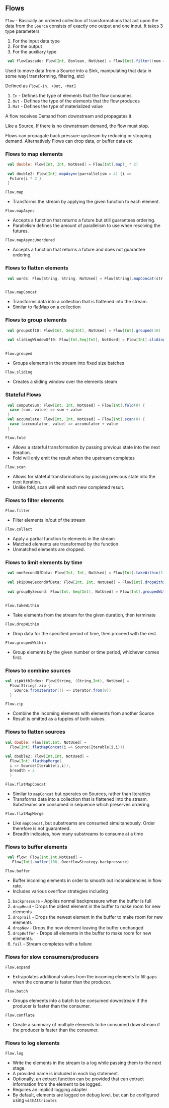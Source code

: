 ## Flows

                                                                                             
```Flow``` - Basically an ordered collection of transformations that act upon the data from the ```Source``` consists of exactly one 
output and one input. It takes 3 type parameters 

1. For the input data type 
2. For the output
3. For the auxiliary type

```scala
 val flowCascade: Flow[Int, Boolean, NotUsed] = Flow[Int].filter((num => num > 2)).map((num) => num % 2 == 0)
```

Used to move data from a Source into a Sink, manipulating that data in some way( transforming, filtering, etc)

Defined as ```Flow[-In, +Out, +Mat]```
1. ```In``` - Defines the type of elements that the flow consumes. 
2. ```Out``` - Defines the type of the elements that the flow produces
3. ```Mat``` - Defines the type of materialized value

A flow receives Demand from downstream and propagates it. 

Like a Source, If there is no downstream demand, the flow must stop. 

Flows can propagate back pressure upstream by reducing or stopping demand. Alternatively Flows can drop data, or buffer data etc


### Flows to map elements 

```scala
 val double: Flow[Int, Int, NotUsed] = Flow[Int].map(_ * 2)
 
 val double2: Flow[Int].mapAsync(parrallelism = 4) {i => 
  Future{i * 2 }
 }
```

```Flow.map```
* Transforms the stream by applying the given function to each element.

```Flow.mapAsync```
* Accepts a function that returns a future but still guarantees ordering. 
* Parallelism defines the amount of parallelism to use when resolving the futures. 

```Flow.mapAsyncUnordered```
* Accepts a function that returns a future and does not guarantee ordering. 

### Flows to flatten elements 
```scala
 val words: Flow[String, String, NotUsed] = Flow[String].mapConcat(str => str.split("\\s")).toVector
 
```

```Flow.mapConcat```
* Transforms data into a collection that is flattened into the stream. 
* Similar to flatMap on a collection

### Flows to group elements

```scala
 val groupsOf10: Flow[Int, Seq[Int], NotUsed] = Flow[Int].grouped(10)
 
 val slidingWindowOf10: Flow[Int,Seq[Int], NotUsed] = Flow[Int].sliding(10, step =1)
 
```

```Flow.grouped```
* Groups elements in the stream into fixed size batches

```Flow.sliding```

* Creates a sliding window over the elements steam


### Stateful Flows

```scala
 val computeSum: Flow[Int, Int, NotUsed] = Flow[Int].fold(0) {
  case (sum, value) => sum + value
 }
 val accumulate: Flow[Int, Int, NotUsed] = Flow[Int].scan(0) {
  case (accumulator, value) => accumulator + value
 }
```

```Flow.fold```

* Allows a stateful transformation by passing previous state into the next iteration. 
* Fold will only emit the result when the upstream completes

```Flow.scan```
* Allows for stateful transformations by passing previous state into the next iteration. 
* Unlike fold, scan will emit each new completed result. 
 

### Flows to filter elements 

```Flow.filter```
* Filter elements in/out of the stream 

```Flow.collect```
* Apply a partial function to elements in the stream 
* Matched elements are transformed by the function 
* Unmatched elements are dropped. 


### Flows to limit  elements by time

```scala
 val oneSecondOfData: Flow[Int, Int, NotUsed] = Flow[Int].takeWithin(1.second)
 
 val skipOneSecondOfData: Flow[Int, Int, NotUsed] = Flow[Int].dropWithin(1.second)
 
 val groupBySecond: Flow[Int, Seq[Int], NotUsed] = Flow[Int].groupedWithin(10, 1.second)
 
```

```Flow.takeWithin```
* Take elements from the stream for the given duration, then terminate

```Flow.dropWithin```
* Drop data for the specified period of time, then proceed with the rest.

```Flow.groupedWithin```
* Group elements by the given number or time period, whichever comes first. 
 
 
### Flows to combine sources

```scala
val zipWithIndex: Flow[String, (String,Int), NotUsed] = 
  Flow[String].zip {
    SOurce.fromIterator(() => Iterator.from(0))
  }
```

```Flow.zip```
* Combine the incoming elements with elements from another Source
* Result is emitted as a tupples of both values. 


### Flows to flatten sources

```scala
val double: Flow[Int,Int, NotUsed] = 
  Flow[Int].flatMapConcat(i => Source(Iterable(i,i)))
  
val double2: Flow[Int,Int, NotUsed] = 
  Flow[Int].flatMapMerge( 
  i => Source(Iterable(i,i)),
  breadth = 2
  )
```

```Flow.flatMapConcat```
* Similar to ```mapConcat``` but operates on Sources, rather than Iterables
* Transforms data into a collection that is flattened into the stream. 
Substreams are consumed in sequence which preserves ordering 


```Flow.flatMapMerge```

* Like ```mapConcat```, but substreams are consumed simultaneously. Order therefore is not guaranteed. 
* Breadth indicates, how many substreams to consume at a time


### Flows to buffer elements 

```scala
 val flow: Flow[Int,Int,NotUsed] = 
   Flow[Int].buffer(100, OverflowStrategy.backpressure)
```

```Flow.buffer```

* Buffer incoming elements in order to smooth out inconsistencies in flow rate. 
* Includes various overflow strategies including 

1. ```backpressure``` - Applies normal backpressure when the buffer is full
2. ```dropHead``` - Drops the oldest element in the buffer to make room for new elements
3. ```dropTail``` - Drops the newest element in the buffer to make room for new elements
4. ```dropNew``` - Drops the new element leaving the buffer unchanged
5. ```dropBuffer``` - Drops all elements in the buffer to make room for new elements. 
6. ```fail``` - Stream completes with a failure

### Flows for slow consumers/producers

```Flow.expand```
* Extrapolates additional values from the incoming elements to fill gaps when the consumer is faster than the producer. 

```Flow.batch```
* Groups elements into a batch to be consumed downstream if the producer is faster than the consumer. 

```Flow.conflate```
* Create a summary of multiple elements to be consumed downstream if the producer is faster than the consumer. 


### Flows to log elements

```Flow.log```
* Write the elements in the stream to a log while passing them to the next stage. 
* A provided name is included in each log statement. 
* Optionally, an extract function can be provided that can extract information from the element to be logged. 
* Requires an implicit logging adapter 
* By default, elements are logged on debug level, but can be configured using ```withAttributes```